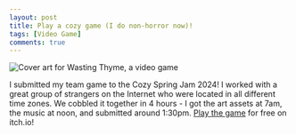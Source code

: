 ```yaml
---
layout: post
title: Play a cozy game (I do non-horror now)!
tags: [Video Game]
comments: true
---
```

![Cover art for Wasting Thyme, a video game](https://drei558.github.io/assets/img/WastingThyme_CoverArt.png)

I submitted my team game to the Cozy Spring Jam 2024! I worked with a great group of strangers on the Internet who were located in all different time zones. We cobbled it together in 4 hours - I got the art assets at 7am, the music at noon, and submitted around 1:30pm. [Play the game](https://decolfutures.itch.io/wasting-thyme) for free on itch.io!
